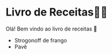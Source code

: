 # Livro de Receitas:man_cook:

Olá! Bem vindo ao livro de receitas :wave:

- Strogonoff de frango
- Pavê